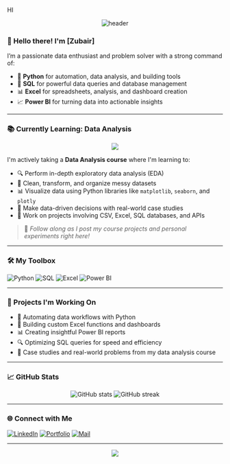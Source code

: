 HI
<!-- Header image -->
<p align="center">
  <img src="https://capsule-render.vercel.app/api?type=waving&color=0:4B8BBE,100:306998&height=200&section=header&text=Welcome%20to%20My%20GitHub!&fontColor=ffffff&fontSize=40&fontAlignY=40" alt="header" />
</p>

### 👋 Hello there! I'm [Zubair]

I’m a passionate data enthusiast and problem solver with a strong command of:
- 🐍 **Python** for automation, data analysis, and building tools  
- 🧠 **SQL** for powerful data queries and database management  
- 📊 **Excel** for spreadsheets, analysis, and dashboard creation  
- 📈 **Power BI** for turning data into actionable insights  

---

### 📚 Currently Learning: Data Analysis
<p align="center">
  <img src="https://img.icons8.com/external-flaticons-lineal-color-flat-icons/100/000000/external-data-analytics-web-flaticons-lineal-color-flat-icons.png"/>
</p>

I'm actively taking a **Data Analysis course** where I'm learning to:
- 🔍 Perform in-depth exploratory data analysis (EDA)
- 🧹 Clean, transform, and organize messy datasets
- 📊 Visualize data using Python libraries like `matplotlib`, `seaborn`, and `plotly`
- 🧠 Make data-driven decisions with real-world case studies
- 📁 Work on projects involving CSV, Excel, SQL databases, and APIs

> 📌 *Follow along as I post my course projects and personal experiments right here!*

---

### 🛠️ My Toolbox
![Python](https://img.shields.io/badge/-Python-3776AB?style=for-the-badge&logo=python&logoColor=white)
![SQL](https://img.shields.io/badge/-SQL-4479A1?style=for-the-badge&logo=postgresql&logoColor=white)
![Excel](https://img.shields.io/badge/-Excel-217346?style=for-the-badge&logo=microsoft-excel&logoColor=white)
![Power BI](https://img.shields.io/badge/-Power%20BI-F2C811?style=for-the-badge&logo=powerbi&logoColor=black)

---

### 📂 Projects I'm Working On
- 🔄 Automating data workflows with Python  
- 🧮 Building custom Excel functions and dashboards  
- 📊 Creating insightful Power BI reports  
- 🔍 Optimizing SQL queries for speed and efficiency  
- 🧪 Case studies and real-world problems from my data analysis course

---

### 📈 GitHub Stats
<p align="center">
  <img src="https://github-readme-stats.vercel.app/api?username=yourusername&show_icons=true&theme=tokyonight" alt="GitHub stats" />
  <img src="https://github-readme-streak-stats.herokuapp.com/?user=yourusername&theme=tokyonight" alt="GitHub streak" />
</p>

---

### 🌐 Connect with Me
[![LinkedIn](https://img.shields.io/badge/LinkedIn-blue?style=flat-square&logo=linkedin&logoColor=white)](https://www.linkedin.com/in/your-link/)
[![Portfolio](https://img.shields.io/badge/Portfolio-000?style=flat-square&logo=vercel&logoColor=white)](https://your-portfolio-link.com)
[![Mail](https://img.shields.io/badge/Email-Me-red?style=flat-square&logo=gmail&logoColor=white)](mailto:youremail@example.com)

---

<!-- Footer image -->
<p align="center">
  <img src="https://capsule-render.vercel.app/api?type=waving&color=0:306998,100:4B8BBE&height=120&section=footer"/>
</p>
